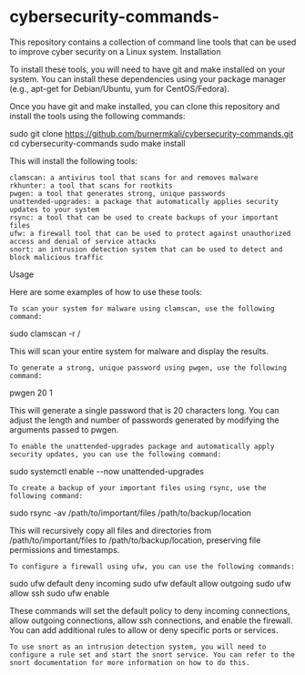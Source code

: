 # cybersecurity-commands-
This repository contains a collection of command line tools that can be used to improve cyber security on a Linux system.
Installation

To install these tools, you will need to have git and make installed on your system. You can install these dependencies using your package manager (e.g., apt-get for Debian/Ubuntu, yum for CentOS/Fedora).

Once you have git and make installed, you can clone this repository and install the tools using the following commands:

sudo git clone https://github.com/burnermkali/cybersecurity-commands.git
cd cybersecurity-commands
sudo make install


This will install the following tools:

    clamscan: a antivirus tool that scans for and removes malware
    rkhunter: a tool that scans for rootkits
    pwgen: a tool that generates strong, unique passwords
    unattended-upgrades: a package that automatically applies security updates to your system
    rsync: a tool that can be used to create backups of your important files
    ufw: a firewall tool that can be used to protect against unauthorized access and denial of service attacks
    snort: an intrusion detection system that can be used to detect and block malicious traffic

Usage

Here are some examples of how to use these tools:

    To scan your system for malware using clamscan, use the following command:

sudo clamscan -r /

This will scan your entire system for malware and display the results.

    To generate a strong, unique password using pwgen, use the following command:

pwgen 20 1

This will generate a single password that is 20 characters long. You can adjust the length and number of passwords generated by modifying the arguments passed to pwgen.

    To enable the unattended-upgrades package and automatically apply security updates, you can use the following command:

sudo systemctl enable --now unattended-upgrades

    To create a backup of your important files using rsync, use the following command:

sudo rsync -av /path/to/important/files /path/to/backup/location

This will recursively copy all files and directories from /path/to/important/files to /path/to/backup/location, preserving file permissions and timestamps.

    To configure a firewall using ufw, you can use the following commands:
    
sudo ufw default deny incoming
sudo ufw default allow outgoing
sudo ufw allow ssh
sudo ufw enable


These commands will set the default policy to deny incoming connections, allow outgoing connections, allow ssh connections, and enable the firewall. You can add additional rules to allow or deny specific ports or services.

    To use snort as an intrusion detection system, you will need to configure a rule set and start the snort service. You can refer to the snort documentation for more information on how to do this.

